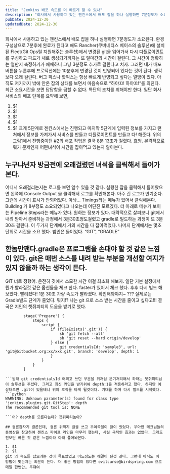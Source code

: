 ```yaml
---
title: "Jenkins 배포 속도를 더 빠르게 할 수 있나"
description: "회사에서 사용하고 있는 젠킨스에서 배포 잡을 하나 실행하면 7분정도가 소요된다. 환경 구성상으로 7분후에 완료가 된다고 해도 Rancher(쿠버네티스 베이스의 솔루션)에 설치된 Fleet(Git Ops릴 지원해주는 솔루션)에서 변경된 git을 읽어가서 다시 디플로이먼트를 구성하고 파드가..."
pubDate: 2024-12-30
updatedDate: 2024-12-30
---
```


회사에서 사용하고 있는 젠킨스에서 배포 잡을 하나 실행하면 7분정도가 소요된다. 환경 구성상으로 7분후에 완료가 된다고 해도 Rancher(쿠버네티스 베이스의 솔루션)에 설치된 Fleet(Git Ops릴 지원해주는 솔루션)에서 변경된 git을 읽어가서 다시 디플로이먼트를 구성하고 파드가 새로 생성되기까지는 또 얼마간의 시간이 걸린다. 그 시간이 정확히는 얼만지 측정하기가 애매하니 그냥 3분정도 추가로 걸린다고 치자. 그러면 내가 배포 버튼을 누른후에 프로덕션에는 10분후에 변경된 것이 반영되어 있다는 것이 된다. 생각보다 오래 걸린다. 버그 픽스나 핫픽스는 항상 빠르게 반영되고 싶다는 열망이 있다.
아직도 저기까지 밖에 안온 잡의 상태를 보면서 마음속으로 “하야끄! 하야끄!”를 외친다.
최근 소요시간을 보면 답답함을 금할 수 없다. 특단의 조치를 취해야만 한다.
일단 회사 서비스의 배포 단계를 요약해 보면,
1. $1
2. $1
3. $1
4. $1
5. $1
크게 5단계로 젠킨스에서는 진행되고 마지막 5단계에 입력된 정보를 가지고 랜처에서 정보를 가져가서 서비스를 만들고 디플로이먼트를 만들고 다! 해준다.
위의 그림1에서 진행중이던 #2의 배포 작업은 결국 8분 13초가 걸렸다. 흐엉.
본격적으로 뭐가 문제인지 어떤녀석이 시간을 잡아먹고 있는지 알아본다.

## 누구냐넌자 방금전에 오래걸렸던 녀석을 클릭해서 들어가 본다.

어디서 오래걸리는지는 로그를 보면 알수 있을 것 같다. 실행한 잡을 클릭해서 들어왔으면 왼쪽에 Console Output 을 클릭해서 로그를 확인해본다.
아주 긴 로그가 반겨준다. 그런데 시간이 표시가 안되어있다. 아놔…
Timings라는 메뉴가 있어서 클릭해본다.
Building 가 8부정도 소요되었다고 나오는데 어딘진 모르겠다.
더 아래로 메뉴가 보이는 Pipeline Steps라는 메뉴가 있다.
원하는 정보가 있다.
대략적으로 살펴보니 git에서 내려 받아서 준비하는 과정에서 3분30초정도걸렸고 gradle로 빌드하는 과정이 또 3분30초 걸린다. 이 두가지 단계에서 거의 시간을 다 잡아먹었다. 나머지 단계에서는 몇초 단위로 시간을 소요 했다.
범인은 둘이었다. “GIT”, “GRADLE”

## 한놈만팬다.gradle은 프로그램을 손대야 할 것 같은 느낌이 있다. git은 매번 소스를 내려 받는 부분을 개선할 여지가 있지 않을까 하는 생각이 든다.

GIT 너로 정했어.
온전히 깃에서 소모한 시간 이걸 최소화 해보자.
일단 기본 설정에서 뭔가 빨라질것 같은 옵션들을 체크 한다.
faster가 있어서 체크 했다. 후후
다시 빌드 해보았다.
빨리졌다!
1분 30초 가량 속도가 빨라졌다. 확인해봐야지~
??? 실제로는 Gradle빌드 단계가 줄었다. 뭐지!? 나는 git 으로 소스 받는 시간을 줄이고 싶다고!!! 결국은 지인의 쳇쥐피티의 도움을 받기로 했다.
```
		stage('Prepare') {
            steps {
                script {
                    if (fileExists('.git')) {
                        sh 'git fetch --all'
                        sh 'git reset --hard origin/develop'
                    } else {
                        git credentialsId: 'sample3', url: 'git@bitbucket.org:xx/xxx.git', branch: 'develop', depth: 1
                    }
                }
            }
        }

```원래 git credentialsId 어쩌고 쓰던 부분을 위처럼 분기처리해서 하라는 쳇쥐피티님이 솔루션을 주셨다. 그리고 최신 커밋을 받기위해 depth:1을 적용하라고 했다. 하지만 예상대로면 .git이 있을테니 위의 로직을 타게 될것이다. 기대를 하며 다시 빌드를 시작했다.
```python
WARNING: Unknown parameter(s) found for class type 'jenkins.plugins.git.GitStep': depth
The recommended git tool is: NONE

```어? depth를 모른다는데? 쳇쥐피티놈아?

## 결론갑자기 결론인데, 결론 위까지 글을 쓰고 우여곡절이 많이 있었다. 우아한 테크님들의 동영상을 참고하여 젠킨스 파이프 라인을 마무리 했는데, 사실 극적인 효과는 없었다. 그래도 전보단 빠른 것 같은 느낌이라 아래 풀어놔본다.

1. $1
2. $1
git 의 속도를 잡으려는 것이 목표였었고 어느정도는 해결이 된것 같다. 그런데 아직도 이 방법이 맞는지는 의문이 든다. 더 좋은 방법이 있다면 evilcurse@birdspring.com 으로 메일 한번만… 주떄여